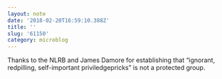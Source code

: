 ```yaml
---
layout: note
date: '2018-02-20T16:59:10.388Z'
title: ''
slug: '61150'
category: microblog
---
```

Thanks to the NLRB and James Damore for establishing that “ignorant, redpilling, self-important priviledgepricks” is not a protected group.
